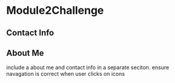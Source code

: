 # Module2Challenge
## Contact Info
## About Me
include a about me and contact info in a separate seciton.
ensure navagation is correct when user clicks on icons

